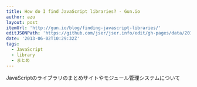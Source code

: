 ```yaml
---
title: How do I find JavaScript libraries? - Gun.io
author: azu
layout: post
itemUrl: 'http://gun.io/blog/finding-javascript-libraries/'
editJSONPath: 'https://github.com/jser/jser.info/edit/gh-pages/data/2013/06/index.json'
date: '2013-06-02T10:29:32Z'
tags:
  - JavaScript
  - library
  - まとめ
---
```

JavaScriptのライブラリのまとめサイトやモジュール管理システムについて
